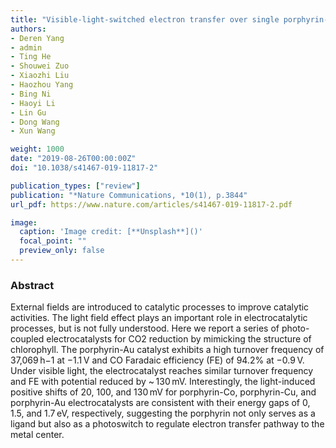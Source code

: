 ```yaml
---
title: "Visible-light-switched electron transfer over single porphyrin-metal atom center for highly selective electroreduction of carbon dioxide"
authors:
- Deren Yang
- admin
- Ting He
- Shouwei Zuo
- Xiaozhi Liu
- Haozhou Yang
- Bing Ni
- Haoyi Li
- Lin Gu
- Dong Wang
- Xun Wang 

weight: 1000
date: "2019-08-26T00:00:00Z"
doi: "10.1038/s41467-019-11817-2"

publication_types: ["review"]
publication: "*Nature Communications, *10(1), p.3844"
url_pdf: https://www.nature.com/articles/s41467-019-11817-2.pdf

image:
  caption: 'Image credit: [**Unsplash**]()'
  focal_point: ""
  preview_only: false
---
```


### Abstract 

External fields are introduced to catalytic processes to improve catalytic activities. The light field effect plays an important role in electrocatalytic processes, but is not fully understood. Here we report a series of photo-coupled electrocatalysts for CO2 reduction by mimicking the structure of chlorophyll. The porphyrin-Au catalyst exhibits a high turnover frequency of 37,069 h−1 at −1.1 V and CO Faradaic efficiency (FE) of 94.2% at −0.9 V. Under visible light, the electrocatalyst reaches similar turnover frequency and FE with potential reduced by ~ 130 mV. Interestingly, the light-induced positive shifts of 20, 100, and 130 mV for porphyrin-Co, porphyrin-Cu, and porphyrin-Au electrocatalysts are consistent with their energy gaps of 0, 1.5, and 1.7 eV, respectively, suggesting the porphyrin not only serves as a ligand but also as a photoswitch to regulate electron transfer pathway to the metal center.


